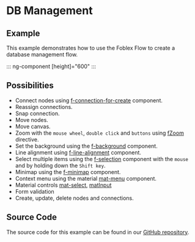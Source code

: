 # DB Management

## Example

This example demonstrates how to use the Foblex Flow to create a database management flow.

::: ng-component <db-management-flow></db-management-flow> [height]="600"
:::

## Possibilities

- Connect nodes using [f-connection-for-create](f-connection-for-create-component) component.
- Reassign connections.
- Snap connection.
- Move nodes.
- Move canvas.
- Zoom with the `mouse wheel`, `double click` and `buttons` using [fZoom](f-zoom-directive) directive.
- Set the background using the [f-background](f-background-component) component.
- Line alignment using [f-line-alignment](f-line-alignment-component) component.
- Select multiple items using the [f-selection](f-selection-component) component with the `mouse` and by holding down the `Shift key`.
- Minimap using the [f-minimap](f-minimap-component) component.
- Context menu using the material [mat-menu](https://material.angular.io/components/menu/overview) component.
- Material controls [mat-select](https://material.angular.io/components/select/overview), [matInput](https://material.angular.io/components/input/overview)
- Form validation
- Create, update, delete nodes and connections.

## Source Code

The source code for this example can be found in our [GitHub repository](https://github.com/Foblex/f-flow/tree/main/projects/f-pro-examples).
